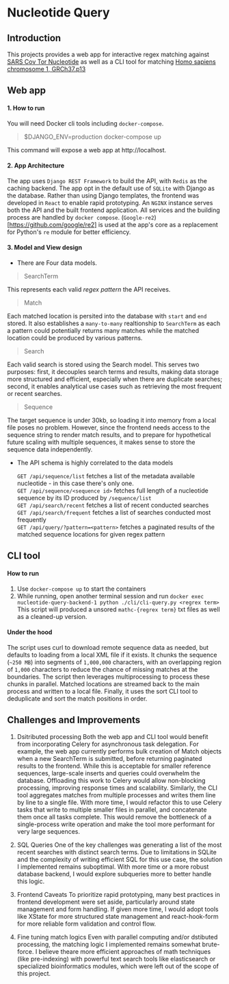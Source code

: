 # Nucleotide Query

## Introduction
This projects provides a web app for interactive regex matching against [SARS Cov Tor Nucleotide](https://www.ncbi.nlm.nih.gov/nuccore/30271926) as well as a CLI tool for matching [Homo sapiens chromosome 1, GRCh37.p13](https://www.ncbi.nlm.nih.gov/nuccore/NC_000001.10)

## Web app
#### 1. How to run  
You will need Docker cli tools including `docker-compose`.
> $DJANGO_ENV=production docker-compose up

This command will expose a web app at http://localhost.

#### 2. App Architecture  
The app uses `Django REST Framework` to build the API, with `Redis` as the caching backend. The app opt in the default use of `SQLite` with Django as the database.  Rather than using Django templates, the frontend was developed in `React` to enable rapid prototyping. An `NGINX` instance serves both the API and the built frontend application. All services and the building process are handled by `docker compose`. (`Google-re2`)[https://github.com/google/re2] is used at the app's core as a replacement for Python's `re` module for better efficiency.

#### 3. Model and View design  
- There are Four data models.  
> SearchTerm

This represents each valid *regex pattern* the API receives. 

> Match

Each matched location is persited into the database with `start` and `end` stored. It also establishes a `many-to-many` realtionship to `SearchTerm` as each a pattern could potentially returns many matches while the matched location could be produced by various patterns.

> Search

Each valid search is stored using the Search model. This serves two purposes: first, it decouples search terms and results, making data storage more structured and efficient, especially when there are duplicate searches; second, it enables analytical use cases such as retrieving the most frequent or recent searches.

> Sequence  

The target sequence is under 30kb, so loading it into memory from a local file poses no problem. However, since the frontend needs access to the sequence string to render match results, and to prepare for hypothetical future scaling with multiple sequences, it makes sense to store the sequence data independently.


- The API schema is highly correlated to the data models

  `GET /api/sequence/list` fetches a list of the metadata available nucleotide - in this case there's only one.  
  `GET /api/sequence/<sequence id>` fetches full length of a nucleotide sequence by its ID produced by `/sequence/list`  
  `GET /api/search/recent` fetches a list of recent conducted searches  
  `GET /api/search/frequent` fetches a list of searches conducted most frequently  
  `GET /api/query/?pattern=<pattern>` fetches a paginated results of the matched sequence locations for given regex pattern


## CLI tool
#### How to run
1. Use `docker-compose up` to start the containers
2. While running, open another terminal session and run `docker exec nucleotide-query-backend-1 python ./cli/cli-query.py <regrex term>`
This script will produced a unsored `mathc-{regrex term}` txt files as well as a cleaned-up version.

#### Under the hood
The script uses curl to download remote sequence data as needed, but defaults to loading from a local XML file if it exists. It chunks the sequence (`~250 MB`) into segments of `1,000,000` characters, with an overlapping region of `1,000` characters to reduce the chance of missing matches at the boundaries. The script then leverages multiprocessing to process these chunks in parallel. Matched locations are streamed back to the main process and written to a local file. Finally, it uses the sort CLI tool to deduplicate and sort the match positions in order.


## Challenges and Improvements

1. Dsitributed processing
Both the web app and CLI tool would benefit from incorporating Celery for asynchronous task delegation.
For example, the web app currently performs bulk creation of Match objects when a new SearchTerm is submitted, before returning paginated results to the frontend. While this is acceptable for smaller reference sequences, large-scale inserts and queries could overwhelm the database. Offloading this work to Celery would allow non-blocking processing, improving response times and scalability.
Similarly, the CLI tool aggregates matches from multiple processes and writes them line by line to a single file. With more time, I would refactor this to use Celery tasks that write to multiple smaller files in parallel, and concatenate them once all tasks complete. This would remove the bottleneck of a single-process write operation and make the tool more performant for very large sequences.

2. SQL Queries
One of the key challenges was generating a list of the most recent searches with distinct search terms. Due to limitations in SQLite and the complexity of writing efficient SQL for this use case, the solution I implemented remains suboptimal. With more time or a more robust database backend, I would explore subqueries more to better handle this logic.

3. Frontend Caveats
To prioritize rapid prototyping, many best practices in frontend development were set aside, particularly around state management and form handling. If given more time, I would adopt tools like XState for more structured state management and react-hook-form for more reliable form validation and control flow.

4. Fine tuning match logics
Even with parallel computing and/or dstibuted processing, the matching logic I implemented remains somewhat brute-force. I believe theare more efficient approaches of math techniques (like pre-indexing) with powerful text search tools like elasticsearch or specialized bioinformatics modules, which were left out of the scope of this project.









